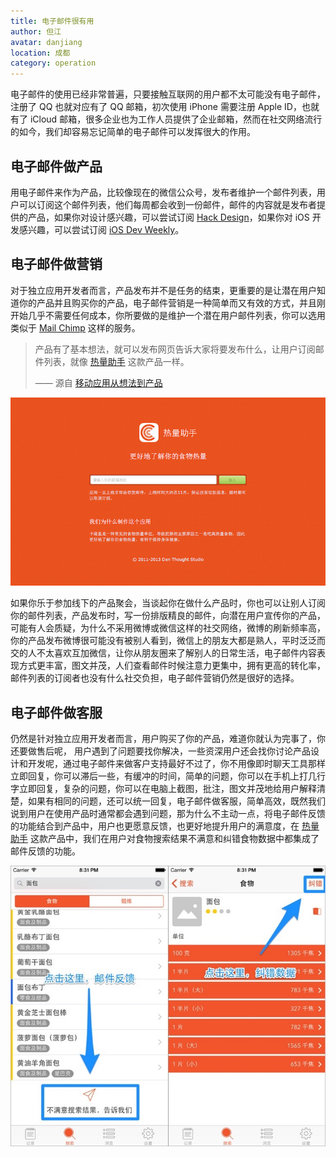 ```yaml
---
title: 电子邮件很有用
author: 但江
avatar: danjiang
location: 成都
category: operation
---
```


电子邮件的使用已经非常普遍，只要接触互联网的用户都不太可能没有电子邮件，注册了 QQ 也就对应有了 QQ 邮箱，初次使用 iPhone 需要注册 Apple ID，也就有了 iCloud 邮箱，很多企业也为工作人员提供了企业邮箱，然而在社交网络流行的如今，我们却容易忘记简单的电子邮件可以发挥很大的作用。

## 电子邮件做产品

用电子邮件来作为产品，比较像现在的微信公众号，发布者维护一个邮件列表，用户可以订阅这个邮件列表，他们每周都会收到一份邮件，邮件的内容就是发布者提供的产品，如果你对设计感兴趣，可以尝试订阅 [Hack Design][1]，如果你对 iOS 开发感兴趣，可以尝试订阅 [iOS Dev Weekly][2]。

## 电子邮件做营销

对于独立应用开发者而言，产品发布并不是任务的结束，更重要的是让潜在用户知道你的产品并且购买你的产品，电子邮件营销是一种简单而又有效的方式，并且刚开始几乎不需要任何成本，你所要做的是维护一个潜在用户邮件列表，你可以选用类似于 [Mail Chimp][3] 这样的服务。

> 产品有了基本想法，就可以发布网页告诉大家将要发布什么，让用户订阅邮件列表，就像 [热量助手][5] 这款产品一样。
>
>  —— 源自 [移动应用从想法到产品][4]

![Calorie Newsletter](/images/calorie-newsletter.png)

如果你乐于参加线下的产品聚会，当谈起你在做什么产品时，你也可以让别人订阅你的邮件列表，产品发布时，写一份排版精良的邮件，向潜在用户宣传你的产品，可能有人会质疑，为什么不采用微博或微信这样的社交网络，微博的刷新频率高，你的产品发布微博很可能没有被别人看到，微信上的朋友大都是熟人，平时泛泛而交的人不太喜欢互加微信，让你从朋友圈来了解别人的日常生活，电子邮件内容表现方式更丰富，图文并茂，人们查看邮件时候注意力更集中，拥有更高的转化率，邮件列表的订阅者也没有什么社交负担，电子邮件营销仍然是很好的选择。

## 电子邮件做客服

仍然是针对独立应用开发者而言，用户购买了你的产品，难道你就认为完事了，你还要做售后呢，
用户遇到了问题要找你解决，一些资深用户还会找你讨论产品设计和开发呢，通过电子邮件来做客户支持最好不过了，你不用像即时聊天工具那样立即回复，你可以滞后一些，有缓冲的时间，简单的问题，你可以在手机上打几行字立即回复，复杂的问题，你可以在电脑上截图，批注，图文并茂地给用户解释清楚，如果有相同的问题，还可以统一回复，电子邮件做客服，简单高效，既然我们说到用户在使用产品时通常都会遇到问题，那为什么不主动一点，将电子邮件反馈的功能结合到产品中，用户也更愿意反馈，也更好地提升用户的满意度，在 [热量助手][5] 这款产品中，我们在用户对食物搜索结果不满意和纠错食物数据中都集成了邮件反馈的功能。

![Calorie Email](/images/calorie-email1.jpg)

[1]: https://hackdesign.org
[2]: https://iosdevweekly.com
[3]: http://mailchimp.com
[4]: /business/2015/01/17/mobile-app-from-idea-to-product/
[5]: http://danthought.com/calorie
